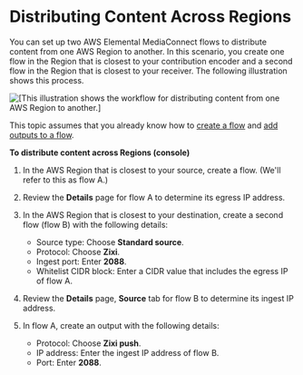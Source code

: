# Distributing Content Across Regions<a name="distribution-across-regions"></a>

You can set up two AWS Elemental MediaConnect flows to distribute content from one AWS Region to another\. In this scenario, you create one flow in the Region that is closest to your contribution encoder and a second flow in the Region that is closest to your receiver\. The following illustration shows this process\.

![\[This illustration shows the workflow for distributing content from one AWS Region to another.\]](http://docs.aws.amazon.com/mediaconnect/latest/ug/)

This topic assumes that you already know how to [create a flow](flows-create.md) and [add outputs to a flow](outputs-add.md)\.

**To distribute content across Regions \(console\)**

1. In the AWS Region that is closest to your source, create a flow\. \(We'll refer to this as flow A\.\)

1. Review the **Details** page for flow A to determine its egress IP address\.

1. In the AWS Region that is closest to your destination, create a second flow \(flow B\) with the following details:
   + Source type: Choose **Standard source**\.
   + Protocol: Choose **Zixi**\.
   + Ingest port: Enter **2088**\.
   + Whitelist CIDR block: Enter a CIDR value that includes the egress IP of flow A\.

1. Review the **Details** page, **Source** tab for flow B to determine its ingest IP address\.

1. In flow A, create an output with the following details:
   + Protocol: Choose **Zixi push**\.
   + IP address: Enter the ingest IP address of flow B\.
   + Port: Enter **2088**\.